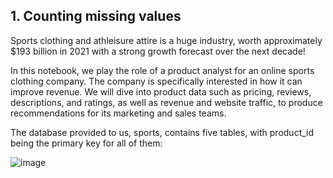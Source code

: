 ## 1. Counting missing values
Sports clothing and athleisure attire is a huge industry, worth approximately $193 billion in 2021 with a strong growth forecast over the next decade!

In this notebook, we play the role of a product analyst for an online sports clothing company. The company is specifically interested in how it can improve revenue. We will dive into product data such as pricing, reviews, descriptions, and ratings, as well as revenue and website traffic, to produce recommendations for its marketing and sales teams.

The database provided to us, sports, contains five tables, with product_id being the primary key for all of them:

![image](https://github.com/tonynguyen22/Optimizing-Online-Sports-Retail-Revenue/assets/69407233/80891280-7454-4558-bb55-ac0dbd5ac316)
